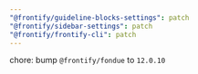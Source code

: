 ```yaml
---
"@frontify/guideline-blocks-settings": patch
"@frontify/sidebar-settings": patch
"@frontify/frontify-cli": patch
---
```


chore: bump `@frontify/fondue` to `12.0.10`
